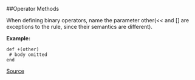 ##Operator Methods

 When defining binary operators, name the parameter other(<< and [] are exceptions to the rule, since their semantics are different).

 **Example:**

 ```
def +(other)
  # body omitted
end
 ```

[Source](http://www.rubydoc.info/gems/rubocop/RuboCop/Cop/Style/OpMethod)
